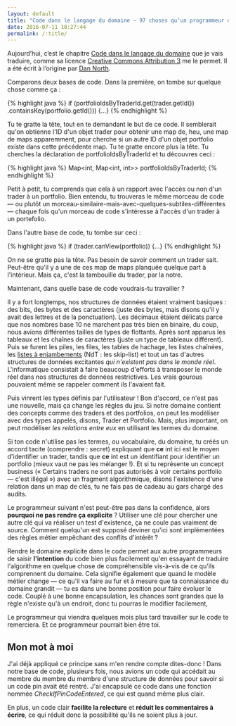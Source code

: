 ```yaml
---
layout: default
title: "Code dans le langage du domaine — 97 choses qu’un programmeur doit savoir"
date: 2016-07-11 18:27:44
permalink: /:title/
---
```

Aujourd’hui, c’est le chapitre [Code dans le langage du domaine](http://programmer.97things.oreilly.com/wiki/index.php/Code_in_the_Language_of_the_Domain) que je vais traduire, comme sa licence [Creative Commons Attribution 3](http://creativecommons.org/licenses/by/3.0/us/ "http://creativecommons.org/licenses/by/3.0/us/") me le permet. Il a été écrit à l’origine par [Dan North](http://programmer.97things.oreilly.com/wiki/index.php/Dan_North).

<!--excerpt-->

Comparons deux bases de code. Dans la première, on tombe sur quelque chose comme ça :

{% highlight java %}
if (portfolioIdsByTraderId.get(trader.getId())
      .containsKey(portfolio.getId())) {...}
{% endhighlight %}

Tu te gratte la tête, tout en te demandant le but de ce code. Il semblerait qu'on obtienne l'ID d'un objet trader pour obtenir une map de, heu, une map de maps apparemment, pour cherche si un autre ID d'un objet portfolio existe dans cette précédente map. Tu te gratte encore plus la tête. Tu cherches la déclaration de portfolioIdsByTraderId et tu découvres ceci :

{% highlight java %}
Map<int, Map<int, int>> portfolioIdsByTraderId;
{% endhighlight %}

Petit à petit, tu comprends que cela à un rapport avec l'accès ou non d'un trader à un portfolio. Bien entendu, tu trouveras le même morceau de code — ou plutôt un morceau-similaire-mais-avec-quelques-subtiles-différentes — chaque fois qu'un morceau de code s'intéresse à l'accès d'un trader à un portefolio.

Dans l'autre base de code, tu tombe sur ceci :

{% highlight java %}
if (trader.canView(portfolio)) {...}
{% endhighlight %}

On ne se gratte pas la tête. Pas besoin de savoir comment un trader sait. Peut-être qu'il y a une de ces map de maps planquée quelque part à l'intérieur. Mais ça, c'est la tambouille du trader, par la notre.

Maintenant, dans quelle base de code voudrais-tu travailler ?

Il y a fort longtemps, nos structures de données étaient vraiment basiques : des bits, des bytes et des caractères (juste des bytes, mais disons qu'il y avait des lettres et de la ponctuation). Les décimaux étaient délicats parce que nos nombres base 10 ne marchent pas très bien en binaire, du coup, nous avions différentes tailles de types de flottants. Après sont apparus les tableaux et les chaînes de caractères (juste un type de tableaux différent). Puis se furent les piles, les files, les tables de hachage, les listes chaînées, les [listes à enjambements](https://fr.wikipedia.org/wiki/Skip-list) (NdT : les skip-list) et tout un tas d'autres structures de données excitantes *qui n'existent pas dans le monde réel*. L'informatique consistait à faire beaucoup d'efforts à transposer le monde réel dans nos structures de données restrictives. Les vrais gourous pouvaient même se rappeler comment ils l'avaient fait.

Puis vinrent les types définis par l'utilisateur ! Bon d'accord, ce n'est pas une nouvelle, mais ça change les règles du jeu. Si notre domaine contient des concepts comme des traders et des portfolios, on peut les modéliser avec des types appelés, disons, Trader et Portfolio. Mais, plus important, on peut modéliser *les relations entre eux* en utilisant les termes du domaine.

Si ton code n'utilise pas les termes, ou vocabulaire, du domaine, tu créés un accord tacite (comprendre : secret) expliquant que **ce** int ici est le moyen d'identifier un trader, tandis que **ce** int est un identifiant pour identifier un portfolio (mieux vaut ne pas les mélanger !). Et si tu représente un concept business (« Certains traders ne sont pas autorisés à voir certains portfolio — c'est illégal ») avec un fragment algorithmique, disons l'existence d'une relation dans un map de clés, tu ne fais pas de cadeau au gars chargé des audits.

Le programmeur suivant n'est peut-être pas dans la confidence, alors **pourquoi ne pas rendre ça explicite** ? Utiliser une clé pour chercher une autre clé qui va réaliser un test d'existence, ça ne coule pas vraiment de source. Comment quelqu'un est supposé deviner qu'ici sont implémentées des règles métier empêchant des conflits d'intérêt ?

Rendre le domaine explicite dans le code permet aux autre programmeurs de saisir **l'intention** du code bien plus facilement qu'en essayant de traduire l'algorithme en quelque chose de compréhensible vis-à-vis de ce qu'ils comprennent du domaine. Cela signifie également que quand le modèle métier change — ce qu'il va faire au fur et à mesure que ta connaissance du domaine grandit — tu es dans une bonne position pour faire évoluer le code. Couplé à une bonne encapsulation, les chances sont grandes que la règle n'existe qu'à un endroit, donc tu pourras le modifier facilement,

Le programmeur qui viendra quelques mois plus tard travailler sur le code te remerciera. Et ce programmeur pourrait bien être toi.

## Mon mot à moi

J'ai déjà appliqué ce principe sans m'en rendre compte dites-donc ! Dans notre base de code, plusieurs fois, nous avions un code qui accédait au membre du membre du membre d'une structure de données pour savoir si un code pin avait été rentré. J'ai encapsulé ce code dans une fonction nommée *CheckIfPinCodeEntered*, ce qui est quand même plus clair.

En plus, un code clair **facilite la relecture** et **réduit les commentaires à écrire**, ce qui réduit donc la possibilité qu'ils ne soient plus à jour.